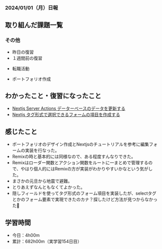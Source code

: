 ### 2024/01/01（月）日報
## 取り組んだ課題一覧

### その他
<!-- - ブログ執筆
  - [【React】簡単なお絵かきアプリでState内のオブジェクト更新について学ぶ](https://zenn.dev/jinku/articles/93c98d547f7695) -->
- 昨日の復習
- １週間前の復習
<!-- - ポートフォリオサイトの作成
  - NotionAPiを使ってブログ記事を取得する -->
- 転職活動
<!-- - Pythonの学習
  - Progate -->
- ポートフォリオ作成

## わかったこと・復習になったこと
  <!-- - [Nextjs App Router におけるMiddlewareの基本](https://www.notion.so/Nextjs-App-Router-Middleware-c27539cabca8454d94d734d3fbbbcf32?pvs=4)（新） -->
- [Nextjs Server Actions データーベースのデータを更新する](https://www.notion.so/Nextjs-Server-Actions-d2d1aa0eb5514ce59ae746fe54178c9b?pvs=4)
- [Nextjs タグ形式で選択できるフォームの項目を作成する](https://www.notion.so/Nextjs-a51e4abfc35346859c2455a3e300c413?pvs=4)

<!-- ## 次やること
- Reactの理解を深める -->

## 感じたこと
- ポートフォリオのデザイン作成とNextjsのチュートリアルを参考に編集フォームの実装を行なった。
- Remixの時と基本的には同様なので、ある程度すんなりできた。
- Remixはローダー関数とアクション関数をルートに一まとめで管理するので、やはり個人的にはRemixの方が実装がわかりやすいかなという気がした。
- まさかの元旦から地震で避難。
- とりあえずなんともなくてよかった。
- 隠しフィールドを使ってタグ形式のフォーム項目を実装したが、selectタグとかのフォーム要素で実現できたのカナ？探したけど方法が見つからなかった🤔

## 学習時間
- 今日：4h00m
- 累計：682h00m（実学習154日目）